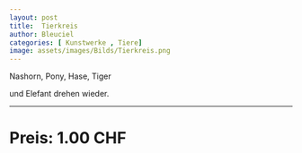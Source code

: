```yaml
---
layout: post
title:  Tierkreis
author: Bleuciel
categories: [ Kunstwerke , Tiere]
image: assets/images/Bilds/Tierkreis.png
---
```


Nashorn, Pony, Hase, Tiger

und Elefant drehen wieder.

-----

# Preis: 1.00 CHF